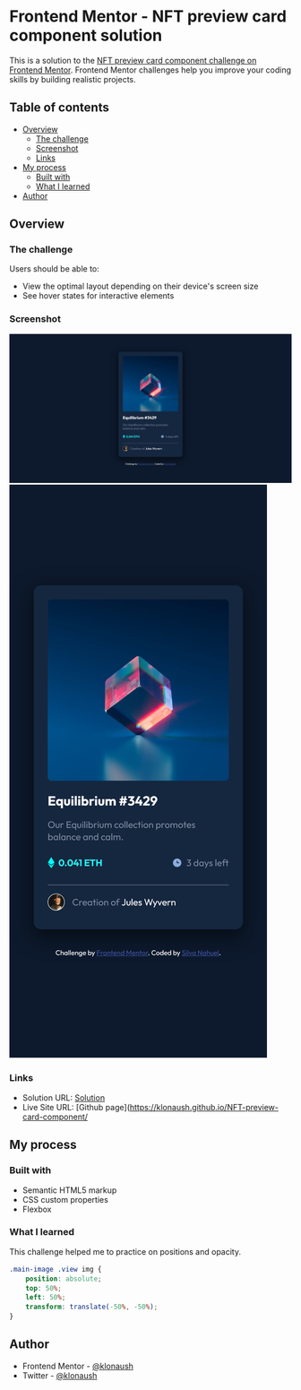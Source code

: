# Frontend Mentor - NFT preview card component solution

This is a solution to the [NFT preview card component challenge on Frontend Mentor](https://www.frontendmentor.io/challenges/nft-preview-card-component-SbdUL_w0U). Frontend Mentor challenges help you improve your coding skills by building realistic projects. 

## Table of contents

- [Overview](#overview)
  - [The challenge](#the-challenge)
  - [Screenshot](#screenshot)
  - [Links](#links)
- [My process](#my-process)
  - [Built with](#built-with)
  - [What I learned](#what-i-learned)
- [Author](#author)

## Overview

### The challenge

Users should be able to:

- View the optimal layout depending on their device's screen size
- See hover states for interactive elements

### Screenshot

![Alt text](./design/screenshot.png)
![Alt text](./design/screenshot2.png)

### Links

- Solution URL: [Solution](https://www.frontendmentor.io/solutions/nft-card-using-css-flexbox-MIbDSE_wNk)
- Live Site URL: [Github page](https://klonaush.github.io/NFT-preview-card-component/

## My process

### Built with

- Semantic HTML5 markup
- CSS custom properties
- Flexbox


### What I learned

This challenge helped me to practice on positions and opacity.

```css
.main-image .view img {
    position: absolute;
    top: 50%;
    left: 50%;
    transform: translate(-50%, -50%);
}
```
## Author

- Frontend Mentor - [@klonaush](https://www.frontendmentor.io/profile/klonaush)
- Twitter - [@klonaush](https://www.twitter.com/klonaush)
